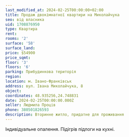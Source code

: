 ```yaml
---
last_modified_at: 2024-02-25T00:00:00+02:00
title: Продаж двокімнатної квартири на Миколайчука
seo: від власника
uid: 1708876950
type: Квартира
rent:
rooms: '2'
surface: '58'
surface_land:
price: $54900
price_sqmt:
floor: '3'
floors: '6'
parking: Прибудинкова територія
region:
location: м. Івано-Франківськ
address: вул. Івана Миколайчука, 8
object:
coordinates: 48.935256,24.748831
date: 2024-02-25T00:00:00.000Z
seller: Людмила Проців
phone: 380501826593
description: Вторинне житло, придатне для проживання
---
```


Індивідуальне опалення. Підігрів підлоги на кухні.
